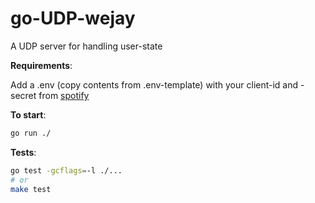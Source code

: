 # go-UDP-wejay

A UDP server for handling user-state

**Requirements**:

Add a .env (copy contents from .env-template) with your client-id and -secret from [spotify](https://developer.spotify.com/dashboard/applications/)

**To start**:

```sh
go run ./
```

**Tests**:

```sh
go test -gcflags=-l ./...
# or
make test
```
